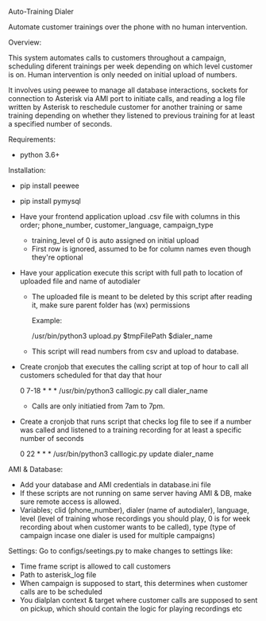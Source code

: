 Auto-Training Dialer

Automate customer trainings over the phone with no human intervention.


Overview:

This system automates calls to customers throughout a campaign, scheduling diferent trainings per week depending on which level customer is on. Human intervention is only needed on initial upload of numbers.

It involves using peewee to manage all database interactions, sockets for connection to Asterisk via AMI port to initiate calls, and reading a log file written by Asterisk to reschedule customer for another training or same training depending on whether they listened to previous training for at least a specified number of seconds.


Requirements:
- python 3.6+


Installation:

- pip install peewee
- pip install pymysql

- Have your frontend application upload .csv file with columns in this order; phone_number, customer_language, campaign_type
    - training_level of 0 is auto assigned on initial upload
    - First row is ignored, assumed to be for column names even though they're optional

- Have your application execute this script with full path to location of uploaded file and name of autodialer
    - The uploaded file is meant to be deleted by this script after reading it, make sure parent folder has (wx) permissions

        Example:

        /usr/bin/python3 upload.py $tmpFilePath $dialer_name

    - This script will read numbers from csv and upload to database.

- Create cronjob that executes the calling script at top of hour to call all customers scheduled for that day that hour

    0 7-18 * * * /usr/bin/python3 calllogic.py call dialer_name

    - Calls are only initiatied from 7am to 7pm. 

- Create a cronjob that runs script that checks log file to see if a number was called and listened to a training recording for at least a specific number of seconds

    0 22 * * * /usr/bin/python3 calllogic.py update dialer_name


AMI & Database:
- Add your database and AMI credentials in database.ini file
- If these scripts are not running on same server having AMI & DB, make sure remote access is allowed.
- Variables; clid (phone_number), dialer (name of autodialer), language, level (level of training whose recordings you should play, 0 is for week recording about when customer wants to be called), type (type of campaign incase one dialer is used for multiple campaigns)


Settings:
Go to configs/seetings.py to make changes to settings like:
- Time frame script is allowed to call customers
- Path to asterisk_log file
- When campaign is supposed to start, this determines when customer calls are to be scheduled
- You dialplan context & target where customer calls are supposed to sent on pickup, which should contain the logic for playing recordings etc

